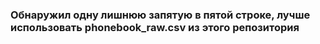 ### Обнаружил одну лишнюю запятую в пятой строке, лучше использовать phonebook_raw.csv из этого репозитория
